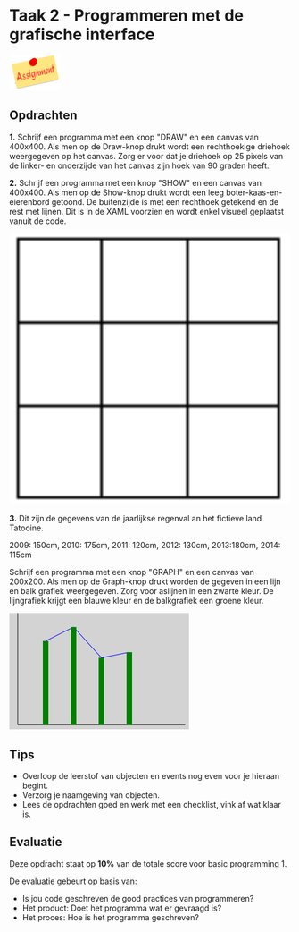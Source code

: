 # Taak 2 - Programmeren met de grafische interface

![download](./images/assignment.png)

## Opdrachten

**1.** Schrijf een programma met een knop "DRAW" en een canvas van 400x400. Als men op de Draw-knop drukt wordt een rechthoekige driehoek weergegeven op het canvas. Zorg er voor dat je driehoek op 25 pixels van de linker- en onderzijde van het canvas zijn hoek van 90 graden heeft.

**2.** Schrijf een programma met een knop "SHOW" en een canvas van 400x400. Als men op de Show-knop drukt wordt een leeg boter-kaas-en-eierenbord getoond. De buitenzijde is met een rechthoek getekend en de rest met lijnen. Dit is in de XAML voorzien en wordt enkel visueel geplaatst vanuit de code.

![download](./images/afbeelding7.png)

**3.** Dit zijn de gegevens van de jaarlijkse regenval an het fictieve land Tatooine.

2009: 150cm, 2010: 175cm, 2011: 120cm, 2012: 130cm, 2013:180cm, 2014: 115cm

Schrijf een programma met een knop "GRAPH" en een canvas van 200x200. Als men op de Graph-knop drukt worden de gegeven in een lijn en balk grafiek weergegeven. Zorg voor aslijnen in een zwarte kleur. De lijngrafiek krijgt een blauwe kleur en de balkgrafiek een groene kleur.
 
![download](./images/afbeelding8.png)    

## Tips

* Overloop de leerstof van objecten en events nog even voor je hieraan begint.
* Verzorg je naamgeving van objecten.
* Lees de opdrachten goed en werk met een checklist, vink af wat klaar is.

## Evaluatie

Deze opdracht staat op **10%** van de totale score voor basic programming 1.

De evaluatie gebeurt op basis van:
* Is jou code geschreven de good practices van programmeren?
* Het product: Doet het programma wat er gevraagd is?
* Het proces: Hoe is het programma geschreven?
